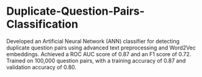 # Duplicate-Question-Pairs-Classification
Developed an Artificial Neural Network (ANN) classifier for detecting duplicate question pairs using advanced text preprocessing and Word2Vec embeddings. Achieved a ROC AUC score of 0.87 and an F1 score of 0.72. Trained on 100,000 question pairs, with a training accuracy of 0.87 and validation accuracy of 0.80.
